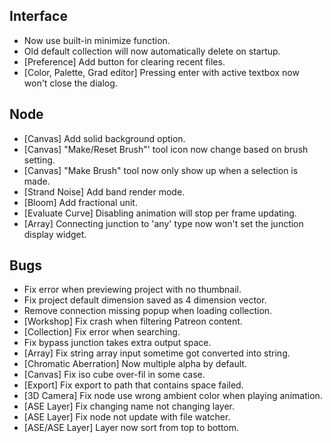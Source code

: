 ## Interface
- Now use built-in minimize function.
- Old default collection will now automatically delete on startup.
- [Preference] Add button for clearing recent files.
- [Color, Palette, Grad editor] Pressing enter with active textbox now won't close the dialog.

## Node
- [Canvas] Add solid background option.
- [Canvas] "Make/Reset Brush"' tool icon now change based on brush setting.
- [Canvas] "Make Brush" tool now only show up when a selection is made.
- [Strand Noise] Add band render mode.
- [Bloom] Add fractional unit.
- [Evaluate Curve] Disabling animation will stop per frame updating.
- [Array] Connecting junction to 'any' type now won't set the junction display widget.

## Bugs
- Fix error when previewing project with no thumbnail.
- Fix project default dimension saved as 4 dimension vector.
- Remove connection missing popup when loading collection.
- [Workshop] Fix crash when filtering Patreon content.
- [Collection] Fix error when searching.
- Fix bypass junction takes extra output space.
- [Array] Fix string array input sometime got converted into string.
- [Chromatic Aberration] Now multiple alpha by default.
- [Canvas] Fix iso cube over-fil in some case.
- [Export] Fix export to path that contains space failed.
- [3D Camera] Fix node use wrong ambient color when playing animation.
- [ASE Layer] Fix changing name not changing layer.
- [ASE Layer] Fix node not update with file watcher.
- [ASE/ASE Layer] Layer now sort from top to bottom.

